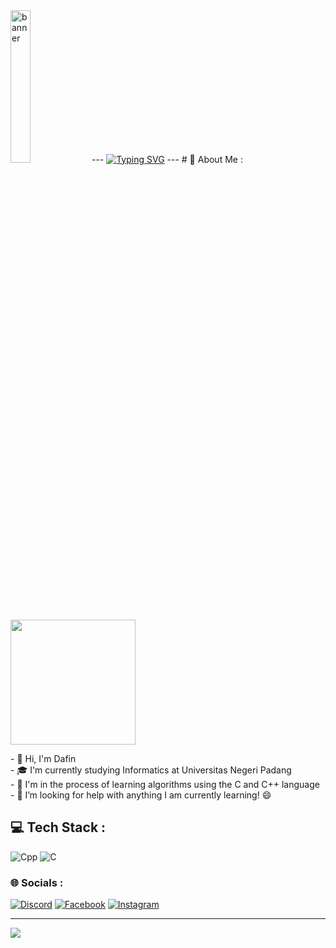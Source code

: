 <img src="https://cdn-icons-png.flaticon.com/512/1208/1208833.png?w=1480&t=st=1668208703~exp=1668209303~hmac=a7119a6943b83b47ea1129ee122b063f9ba61246a7c8e10143306eef04a34b39" alt="banner" style="width:25%">
---
<a href="https://git.io/typing-svg"><img src="https://readme-typing-svg.demolab.com?font=UNISPACE&weight=100&size=50&duration=2000&pause=1000&color=00FFFF&vCenter=true&random=false&width=1000&height=100&lines=Hello;My+Name+is+Dafin+Surya;Welcome+to+My+Repository" alt="Typing SVG" /></a>
---
# 💫 About Me :
<img align="center" height="200p" src="https://media.tenor.com/images/f2684f1e77b61d7d32243d9bfe36d445/tenor.gif">

<div align="left">
  <p>
    - 👋️ Hi, I'm Dafin<br>
    - 🎓️ I'm currently studying Informatics at Universitas Negeri Padang<br>
    - 🌱️ I'm in the process of learning algorithms using the C and C++ language<br>
    - 🤔 I’m looking for help with anything I am currently learning! 😄<br>
  </p>
</div>

## 💻 Tech Stack :
![Cpp](https://img.shields.io/badge/c++-%231572B6.svg?style=for-the-badge&logo=c++&logoColor=white) ![C](https://img.shields.io/badge/c-%2300599C.svg?style=for-the-badge&logo=c&logoColor=white)

### 🌐 Socials :
[![Discord](https://img.shields.io/badge/Discord-%237289DA.svg?logo=discord&logoColor=white)](https://discord.gg/Bobsky) [![Facebook](https://img.shields.io/badge/Facebook-%231877F2.svg?logo=Facebook&logoColor=white)](https://web.facebook.com/dafinsurya.dafin) [![Instagram](https://img.shields.io/badge/Instagram-%23E4405F.svg?logo=Instagram&logoColor=white)](https://www.instagram.com/dafinsurya/)

---
[![](https://visitcount.itsvg.in/api?id=Bobskyz&icon=5&color=2)](https://visitcount.itsvg.in)
